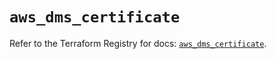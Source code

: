 # `aws_dms_certificate`

Refer to the Terraform Registry for docs: [`aws_dms_certificate`](https://registry.terraform.io/providers/hashicorp/aws/6.5.0/docs/resources/dms_certificate).
